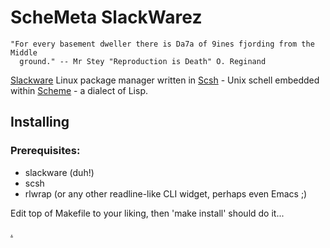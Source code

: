 # ScheMeta SlackWarez
    "For every basement dweller there is Da7a of 9ines fjording from the Middle
      ground." -- Mr Stey "Reproduction is Death" O. Reginand

[Slackware](http://www.slackware.com/) Linux package manager written in
[Scsh](http://www.scsh.net/) - Unix schell embedded within
[Scheme](http://www.schemers.org/) - a dialect of Lisp.

## Installing

### Prerequisites:

  * slackware (duh!)
  * scsh
  * rlwrap (or any other readline-like CLI widget, perhaps even Emacs ;)

Edit top of Makefile to your liking, then 'make install' should do it...

[.](http://en.wikipedia.org/wiki/Markdown)
